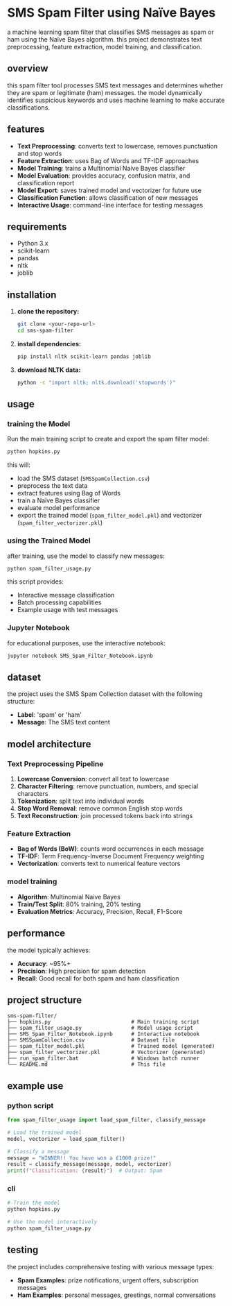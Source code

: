 # SMS Spam Filter using Naïve Bayes

a machine learning spam filter that classifies SMS messages as spam or ham using the Naïve Bayes algorithm. this project demonstrates text preprocessing, feature extraction, model training, and classification.

## overview

this spam filter tool processes SMS text messages and determines whether they are spam or legitimate (ham) messages. the model dynamically identifies suspicious keywords and uses machine learning to make accurate classifications.

## features

- **Text Preprocessing**: converts text to lowercase, removes punctuation and stop words
- **Feature Extraction**: uses Bag of Words and TF-IDF approaches
- **Model Training**: trains a Multinomial Naive Bayes classifier
- **Model Evaluation**: provides accuracy, confusion matrix, and classification report
- **Model Export**: saves trained model and vectorizer for future use
- **Classification Function**: allows classification of new messages
- **Interactive Usage**: command-line interface for testing messages

## requirements

- Python 3.x
- scikit-learn
- pandas
- nltk
- joblib

## installation

1. **clone the repository:**
   ```bash
   git clone <your-repo-url>
   cd sms-spam-filter
   ```

2. **install dependencies:**
   ```bash
   pip install nltk scikit-learn pandas joblib
   ```

3. **download NLTK data:**
   ```bash
   python -c "import nltk; nltk.download('stopwords')"
   ```

## usage

### training the Model

Run the main training script to create and export the spam filter model:

```bash
python hopkins.py
```

this will:
- load the SMS dataset (`SMSSpamCollection.csv`)
- preprocess the text data
- extract features using Bag of Words
- train a Naïve Bayes classifier
- evaluate model performance
- export the trained model (`spam_filter_model.pkl`) and vectorizer (`spam_filter_vectorizer.pkl`)

### using the Trained Model

after training, use the model to classify new messages:

```bash
python spam_filter_usage.py
```

this script provides:
- Interactive message classification
- Batch processing capabilities
- Example usage with test messages

### Jupyter Notebook

for educational purposes, use the interactive notebook:

```bash
jupyter notebook SMS_Spam_Filter_Notebook.ipynb
```

## dataset

the project uses the SMS Spam Collection dataset with the following structure:
- **Label**: 'spam' or 'ham'
- **Message**: The SMS text content

## model architecture

### Text Preprocessing Pipeline

1. **Lowercase Conversion**: convert all text to lowercase
2. **Character Filtering**: remove punctuation, numbers, and special characters
3. **Tokenization**: split text into individual words
4. **Stop Word Removal**: remove common English stop words
5. **Text Reconstruction**: join processed tokens back into strings

### Feature Extraction

- **Bag of Words (BoW)**: counts word occurrences in each message
- **TF-IDF**: Term Frequency-Inverse Document Frequency weighting
- **Vectorization**: converts text to numerical feature vectors

### model training

- **Algorithm**: Multinomial Naive Bayes
- **Train/Test Split**: 80% training, 20% testing
- **Evaluation Metrics**: Accuracy, Precision, Recall, F1-Score

## performance

the model typically achieves:
- **Accuracy**: ~95%+
- **Precision**: High precision for spam detection
- **Recall**: Good recall for both spam and ham classification

## project structure

```
sms-spam-filter/
├── hopkins.py                          # Main training script
├── spam_filter_usage.py                # Model usage script
├── SMS_Spam_Filter_Notebook.ipynb      # Interactive notebook
├── SMSSpamCollection.csv               # Dataset file
├── spam_filter_model.pkl               # Trained model (generated)
├── spam_filter_vectorizer.pkl          # Vectorizer (generated)
├── run_spam_filter.bat                 # Windows batch runner
└── README.md                           # This file
```

##  example use

### python script

```python
from spam_filter_usage import load_spam_filter, classify_message

# Load the trained model
model, vectorizer = load_spam_filter()

# Classify a message
message = "WINNER!! You have won a £1000 prize!"
result = classify_message(message, model, vectorizer)
print(f"Classification: {result}")  # Output: Spam
```

### cli

```bash
# Train the model
python hopkins.py

# Use the model interactively
python spam_filter_usage.py
```

## testing

the project includes comprehensive testing with various message types:

- **Spam Examples**: prize notifications, urgent offers, subscription messages
- **Ham Examples**: personal messages, greetings, normal conversations
